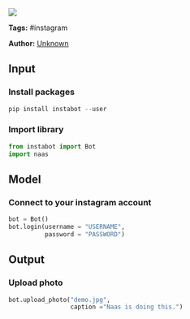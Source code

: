 <a href="https://app.naas.ai/user-redirect/naas/downloader?url=https://raw.githubusercontent.com/jupyter-naas/awesome-notebooks/master/Instagram/Instagram_Post_image_and_caption.ipynb" target="_parent"><img src="https://naasai-public.s3.eu-west-3.amazonaws.com/open_in_naas.svg"/></a>

**Tags:** #instagram

**Author:** [Unknown](https://www.linkedin.com/company/naas-ai/)

## Input

### Install packages


```python
pip install instabot --user
```

### Import library


```python
from instabot import Bot 
import naas
```

## Model

### Connect to your instagram account


```python
bot = Bot() 
bot.login(username = "USERNAME",  
          password = "PASSWORD") 
```

## Output

### Upload photo


```python
bot.upload_photo("demo.jpg",
                 caption ="Naas is doing this.") 
```
